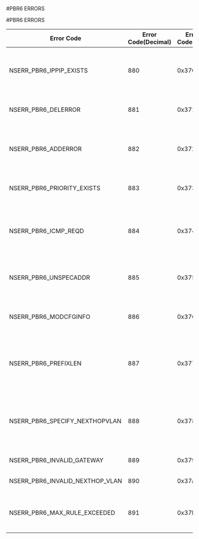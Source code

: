 #PBR6 ERRORS

#PBR6 ERRORS



<table><thead><tr><th>Error Code</th><th>Error Code(Decimal)</th><th>Error Code(Hex)</th><th>Error Message</th></tr></thead><tbody><tr><td>NSERR_PBR6_IPPIP_EXISTS</td><td>880</td><td>0x370</td><td>PBR6 with identical parameter specification already exists</td><tr><tr><td>NSERR_PBR6_DELERROR</td><td>881</td><td>0x371</td><td>PBR6 has already been removed</td><tr><tr><td>NSERR_PBR6_ADDERROR</td><td>882</td><td>0x372</td><td>Port can be specified only if protocol is TCP (6) or UDP (17)</td><tr><tr><td>NSERR_PBR6_PRIORITY_EXISTS</td><td>883</td><td>0x373</td><td>PBR6 with this priority already exists</td><tr><tr><td>NSERR_PBR6_ICMP_REQD</td><td>884</td><td>0x374</td><td>ICMPv6 type/code can be specified only if protocol is ICMPv6 (1)</td><tr><tr><td>NSERR_PBR6_UNSPECADDR</td><td>885</td><td>0x375</td><td>unspecified address (::) can not be configured in PBR6</td><tr><tr><td>NSERR_PBR6_MODCFGINFO</td><td>886</td><td>0x376</td><td>PBR6 modified, apply pbrs6 to activate change</td><tr><tr><td>NSERR_PBR6_PREFIXLEN</td><td>887</td><td>0x377</td><td>Prefix length should not be configured in PBR6. (Use range instead)</td><tr><tr><td>NSERR_PBR6_SPECIFY_NEXTHOPVLAN</td><td>888</td><td>0x378</td><td>Nexthop VLAN should be specified with Link local gateway address</td><tr><tr><td>NSERR_PBR6_INVALID_GATEWAY</td><td>889</td><td>0x379</td><td>Invalid PBR6 Gateway</td><tr><tr><td>NSERR_PBR6_INVALID_NEXTHOP_VLAN</td><td>890</td><td>0x37a</td><td>Invalid Nexthop VLAN ID</td><tr><tr><td>NSERR_PBR6_MAX_RULE_EXCEEDED</td><td>891</td><td>0x37b</td><td>Number of PBR6s on the system exceeds Maximum</td><tr></tbody></table>
